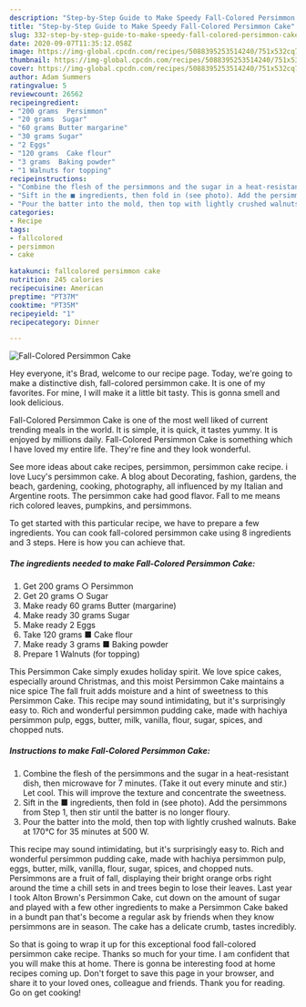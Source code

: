 ```yaml
---
description: "Step-by-Step Guide to Make Speedy Fall-Colored Persimmon Cake"
title: "Step-by-Step Guide to Make Speedy Fall-Colored Persimmon Cake"
slug: 332-step-by-step-guide-to-make-speedy-fall-colored-persimmon-cake
date: 2020-09-07T11:35:12.058Z
image: https://img-global.cpcdn.com/recipes/5088395253514240/751x532cq70/fall-colored-persimmon-cake-recipe-main-photo.jpg
thumbnail: https://img-global.cpcdn.com/recipes/5088395253514240/751x532cq70/fall-colored-persimmon-cake-recipe-main-photo.jpg
cover: https://img-global.cpcdn.com/recipes/5088395253514240/751x532cq70/fall-colored-persimmon-cake-recipe-main-photo.jpg
author: Adam Summers
ratingvalue: 5
reviewcount: 26562
recipeingredient:
- "200 grams  Persimmon"
- "20 grams  Sugar"
- "60 grams Butter margarine"
- "30 grams Sugar"
- "2 Eggs"
- "120 grams  Cake flour"
- "3 grams  Baking powder"
- "1 Walnuts for topping"
recipeinstructions:
- "Combine the flesh of the persimmons and the sugar in a heat-resistant dish, then microwave for 7 minutes. (Take it out every minute and stir.) Let cool. This will improve the texture and concentrate the sweetness."
- "Sift in the ■ ingredients, then fold in (see photo). Add the persimmons from Step 1, then stir until the batter is no longer floury."
- "Pour the batter into the mold, then top with lightly crushed walnuts. Bake at 170°C for 35 minutes at 500 W."
categories:
- Recipe
tags:
- fallcolored
- persimmon
- cake

katakunci: fallcolored persimmon cake 
nutrition: 245 calories
recipecuisine: American
preptime: "PT37M"
cooktime: "PT35M"
recipeyield: "1"
recipecategory: Dinner

---
```



![Fall-Colored Persimmon Cake](https://img-global.cpcdn.com/recipes/5088395253514240/751x532cq70/fall-colored-persimmon-cake-recipe-main-photo.jpg)

Hey everyone, it's Brad, welcome to our recipe page. Today, we're going to make a distinctive dish, fall-colored persimmon cake. It is one of my favorites. For mine, I will make it a little bit tasty. This is gonna smell and look delicious.

Fall-Colored Persimmon Cake is one of the most well liked of current trending meals in the world. It is simple, it is quick, it tastes yummy. It is enjoyed by millions daily. Fall-Colored Persimmon Cake is something which I have loved my entire life. They're fine and they look wonderful.

See more ideas about cake recipes, persimmon, persimmon cake recipe. i love Lucy&#39;s persimmon cake. A blog about Decorating, fashion, gardens, the beach, gardening, cooking, photography, all influenced by my Italian and Argentine roots. The persimmon cake had good flavor. Fall to me means rich colored leaves, pumpkins, and persimmons.


To get started with this particular recipe, we have to prepare a few ingredients. You can cook fall-colored persimmon cake using 8 ingredients and 3 steps. Here is how you can achieve that.

<!--inarticleads1-->

##### The ingredients needed to make Fall-Colored Persimmon Cake:

1. Get 200 grams ○ Persimmon
1. Get 20 grams ○ Sugar
1. Make ready 60 grams Butter (margarine)
1. Make ready 30 grams Sugar
1. Make ready 2 Eggs
1. Take 120 grams ■ Cake flour
1. Make ready 3 grams ■ Baking powder
1. Prepare 1 Walnuts (for topping)


This Persimmon Cake simply exudes holiday spirit. We love spice cakes, especially around Christmas, and this moist Persimmon Cake maintains a nice spice The fall fruit adds moisture and a hint of sweetness to this Persimmon Cake. This recipe may sound intimidating, but it&#39;s surprisingly easy to. Rich and wonderful persimmon pudding cake, made with hachiya persimmon pulp, eggs, butter, milk, vanilla, flour, sugar, spices, and chopped nuts. 

<!--inarticleads2-->

##### Instructions to make Fall-Colored Persimmon Cake:

1. Combine the flesh of the persimmons and the sugar in a heat-resistant dish, then microwave for 7 minutes. (Take it out every minute and stir.) Let cool. This will improve the texture and concentrate the sweetness.
1. Sift in the ■ ingredients, then fold in (see photo). Add the persimmons from Step 1, then stir until the batter is no longer floury.
1. Pour the batter into the mold, then top with lightly crushed walnuts. Bake at 170°C for 35 minutes at 500 W.


This recipe may sound intimidating, but it&#39;s surprisingly easy to. Rich and wonderful persimmon pudding cake, made with hachiya persimmon pulp, eggs, butter, milk, vanilla, flour, sugar, spices, and chopped nuts. Persimmons are a fruit of fall, displaying their bright orange orbs right around the time a chill sets in and trees begin to lose their leaves. Last year I took Alton Brown&#39;s Persimmon Cake, cut down on the amount of sugar and played with a few other ingredients to make a Persimmon Cake baked in a bundt pan that&#39;s become a regular ask by friends when they know persimmons are in season. The cake has a delicate crumb, tastes incredibly. 

So that is going to wrap it up for this exceptional food fall-colored persimmon cake recipe. Thanks so much for your time. I am confident that you will make this at home. There is gonna be interesting food at home recipes coming up. Don't forget to save this page in your browser, and share it to your loved ones, colleague and friends. Thank you for reading. Go on get cooking!
